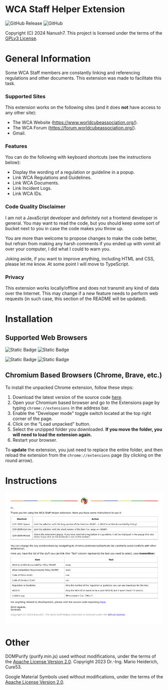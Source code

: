 # WCA Staff Helper Extension

![GitHub Release](https://img.shields.io/github/v/release/Nanush7/wsh-extension?style=for-the-badge&color=blue)
![GitHub](https://img.shields.io/github/license/Nanush7/wsh-extension?color=green&style=for-the-badge)

Copyright (C) 2024 Nanush7. This project is licensed under the terms of the [GPLv3 License](https://www.gnu.org/licenses/gpl-3.0.txt).

# General Information

Some WCA Staff members are constantly linking and referencing regulations and other documents. This extension was made to facilitate this task.

### Supported Sites

This extension works on the following sites (and it does **not** have access to any other site):

* The WCA Website (https://www.worldcubeassociation.org/).
* The WCA Forum (https://forum.worldcubeassociation.org/).
* Gmail.

### Features

You can do the following with keyboard shortcuts (see the instructions below):
* Display the wording of a regulation or guideline in a popup.
* Link WCA Regulations and Guidelines.
* Link WCA Documents.
* Link Incident Logs.
* Link WCA IDs.

### Code Quality Disclaimer

I am not a JavaScript developer and definitely not a frontend developer in general. You may want to read the code, but you should keep some sort of bucket next to you in case the code makes you throw up.

You are more than welcome to propose changes to make the code better, but refrain from making any harsh comments if you ended up with vomit all over your computer, I did what I could to warn you.

Joking aside, if you want to improve anything, including HTML and CSS, please let me know. At some point I will move to TypeScript.

### Privacy

This extension works locally/offline and does not transmit any kind of data over the Internet. This may change if a new feature needs to perform web requests (in such case, this section of the README will be updated).

# Installation

## Supported Web Browsers

![Static Badge](https://img.shields.io/badge/Google%20Chrome-Yes-blue?style=for-the-badge&logo=google-chrome)
![Static Badge](https://img.shields.io/badge/Brave-Yes-orange?style=for-the-badge&logo=brave)

![Static Badge](https://img.shields.io/badge/Safari-No-blue?style=for-the-badge&logo=safari)
![Static Badge](https://img.shields.io/badge/Firefox-No-orange?style=for-the-badge&logo=firefox&label=Firefox)

## Chromium Based Browsers (Chrome, Brave, etc.)

To install the unpacked Chrome extension, follow these steps:

1. Download the latest version of the source code [here](https://github.com/Nanush7/wsh-extension/releases).
2. Open your Chromium based browser and go to the Extensions page by typing `chrome://extensions` in the address bar.
3. Enable the "Developer mode" toggle switch located at the top right corner of the page.
4. Click on the "Load unpacked" button.
5. Select the unzipped folder you downloaded. **If you move the folder, you will need to load the extension again.**
6. Restart your browser.

To **update** the extension, you just need to replace the entire folder, and then reload the extension from the `chrome://extensions` page (by clicking on the round arrow).

# Instructions

![](./img/info-img.png)

# Other

DOMPurify (purify.min.js) used without modifications, under the terms of the [Apache License Version 2.0](http://www.apache.org/licenses/LICENSE-2.0).
Copyright 2023 Dr.-Ing. Mario Heiderich, Cure53.

Google Material Symbols used without modifications, under the terms of the [Apache License Version 2.0](http://www.apache.org/licenses/LICENSE-2.0).
